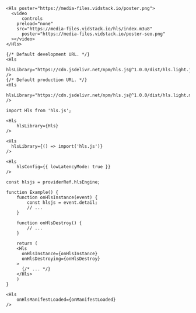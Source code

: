 <script>
import Docs from '../_Docs.md'
</script>

<Docs>

```jsx:copy:slot=usage
<Hls poster="https://media-files.vidstack.io/poster.png">
  <video
	  controls
    preload="none"
  	src="https://media-files.vidstack.io/hls/index.m3u8"
	  poster="https://media-files.vidstack.io/poster-seo.png"
  ></video>
</Hls>
```

```jsx:slot=loading-hls
{/* Default development URL. */}
<Hls
  hlsLibrary="https://cdn.jsdelivr.net/npm/hls.js@^1.0.0/dist/hls.light.js"
/>
{/* Default production URL. */}
<Hls
  hlsLibrary="https://cdn.jsdelivr.net/npm/hls.js@^1.0.0/dist/hls.light.min.js"
/>
```

```jsx:copy-highlight:slot=importing-hls{4}
import Hls from 'hls.js';

<Hls
	hlsLibrary={Hls}
/>
```

```jsx:copy-highlight:slot=dynamically-import-hls{2}
<Hls
  hlsLibrary={() => import('hls.js')}
/>
```

```jsx:copy-highlight:slot=configuring-hls{2}
<Hls
	hlsConfig={{ lowLatencyMode: true }}
/>
```

```js:slot=hls-engine
const hlsjs = providerRef.hlsEngine;
```

```jsx:copy-highlight:slot=hls-engine-events{13-14}
function Example() {
	function onHlsInstance(event) {
		const hlsjs = event.detail;
		// ...
	}

	function onHlsDestroy() {
		// ...
	}

	return (
    <Hls
      onHlsInstance={onHlsInstance}
      onHlsDestroying={onHlsDestroy}
    >
      {/* ... */}
    </Hls>
	)
}
```

```jsx:copy-highlight:slot=hls-events{2}
<Hls
	onHlsManifestLoaded={onManifestLoaded}
/>
```

</Docs>
